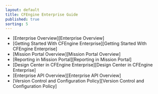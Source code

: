 ```yaml
---
layout: default
title: CFEngine Enterprise Guide 
published: true
sorting: 5
---
```


* [Enterprise Overview][Enterprise Overview]
* [Getting Started With CFEngine Enterprise][Getting Started With CFEngine Enterprise]
* [Mission Portal Overview][Mission Portal Overview]
* [Reporting in Mission Portal][Reporting in Mission Portal]
* [Design Center in CFEngine Enterprise][Design Center in CFEngine Enterprise]
* [Enterprise API Overview][Enterprise API Overview]
* [Version Control and Configuration Policy][Version Control and Configuration Policy]






